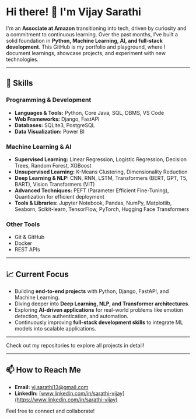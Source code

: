 # Hi there! 👋 I'm Vijay Sarathi

I'm an **Associate at Amazon** transitioning into tech, driven by curiosity and a commitment to continuous learning. Over the past months, I’ve built a solid foundation in **Python, Machine Learning, AI, and full-stack development**. This GitHub is my portfolio and playground, where I document learnings, showcase projects, and experiment with new technologies.

---

## 🚀 Skills

### Programming & Development
- **Languages & Tools:** Python, Core Java, SQL, DBMS, VS Code  
- **Web Frameworks:** Django, FastAPI  
- **Databases:** SQLite3, PostgreSQL  
- **Data Visualization:** Power BI  

### Machine Learning & AI
- **Supervised Learning:** Linear Regression, Logistic Regression, Decision Trees, Random Forest, XGBoost  
- **Unsupervised Learning:** K-Means Clustering, Dimensionality Reduction  
- **Deep Learning & NLP:** CNN, RNN, LSTM, Transformers (BERT, GPT, T5, BART), Vision Transformers (ViT)  
- **Advanced Techniques:** PEFT (Parameter Efficient Fine-Tuning), Quantization for efficient deployment  
- **Tools & Libraries:** Jupyter Notebook, Pandas, NumPy, Matplotlib, Seaborn, Scikit-learn, TensorFlow, PyTorch, Hugging Face Transformers  

### Other Tools
- Git & GitHub  
- Docker  
- REST APIs  

---

## 📈 Current Focus

- Building **end-to-end projects** with Python, Django, FastAPI, and Machine Learning.  
- Diving deeper into **Deep Learning, NLP, and Transformer architectures**.  
- Exploring **AI-driven applications** for real-world problems like emotion detection, face authentication, and automation.  
- Continuously improving **full-stack development skills** to integrate ML models into scalable applications.  

---

Check out my repositories to explore all projects in detail!  

---

## 📫 How to Reach Me

- **Email:** [vj.sarathi13@gmail.com](mailto:vj.sarathi13@gmail.com)  
- **LinkedIn:** [www.linkedin.com/in/sarathi-vijay](https://www.linkedin.com/in/sarathi-vijay)  

Feel free to connect and collaborate!
